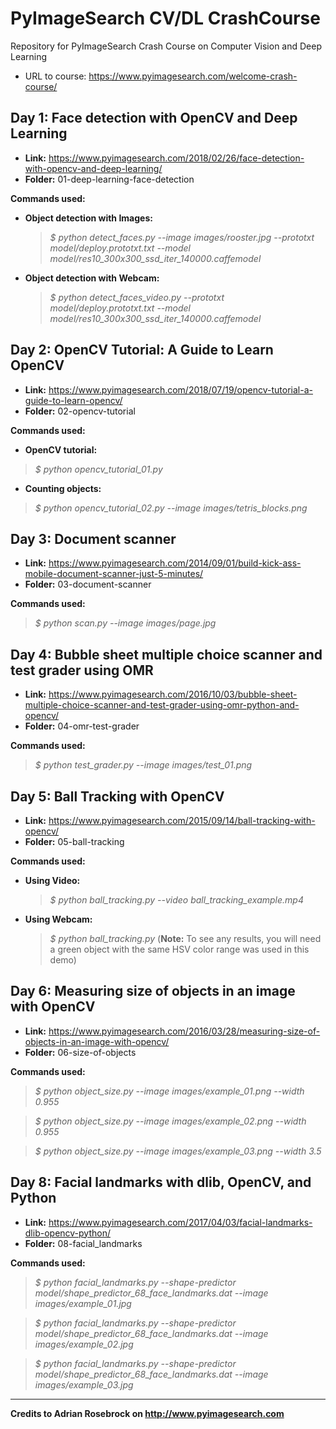 # PyImageSearch CV/DL CrashCourse

Repository for PyImageSearch Crash Course on Computer Vision and Deep Learning

* URL to course: <https://www.pyimagesearch.com/welcome-crash-course/>

## Day 1: Face detection with OpenCV and Deep Learning

* **Link:** <https://www.pyimagesearch.com/2018/02/26/face-detection-with-opencv-and-deep-learning/>
* **Folder:** 01-deep-learning-face-detection

**Commands used:**

* **Object detection with Images:**

    > *$ python detect_faces.py --image images/rooster.jpg --prototxt model/deploy.prototxt.txt --model model/res10_300x300_ssd_iter_140000.caffemodel*

* **Object detection with Webcam:**

    > *$ python detect_faces_video.py --prototxt model/deploy.prototxt.txt --model model/res10_300x300_ssd_iter_140000.caffemodel*

## Day 2: OpenCV Tutorial: A Guide to Learn OpenCV

* **Link:** <https://www.pyimagesearch.com/2018/07/19/opencv-tutorial-a-guide-to-learn-opencv/>
* **Folder:** 02-opencv-tutorial

**Commands used:**

* **OpenCV tutorial:**

> *$ python opencv_tutorial_01.py*

* **Counting objects:**

> *$ python opencv_tutorial_02.py --image images/tetris_blocks.png*

## Day 3: Document scanner

* **Link:** <https://www.pyimagesearch.com/2014/09/01/build-kick-ass-mobile-document-scanner-just-5-minutes/>
* **Folder:** 03-document-scanner

**Commands used:**

> *$ python scan.py --image images/page.jpg*

## Day 4: Bubble sheet multiple choice scanner and test grader using OMR

* **Link:** <https://www.pyimagesearch.com/2016/10/03/bubble-sheet-multiple-choice-scanner-and-test-grader-using-omr-python-and-opencv/>
* **Folder:** 04-omr-test-grader

**Commands used:**

> *$ python test_grader.py --image images/test_01.png*

## Day 5: Ball Tracking with OpenCV

* **Link:** <https://www.pyimagesearch.com/2015/09/14/ball-tracking-with-opencv/>
* **Folder:** 05-ball-tracking

**Commands used:**

* **Using Video:**

    > *$ python ball_tracking.py --video ball_tracking_example.mp4*

* **Using Webcam:**

    > *$ python ball_tracking.py* (**Note:** To see any results, you will need a green object with the same HSV color range was used in this demo)

## Day 6: Measuring size of objects in an image with OpenCV

* **Link:** <https://www.pyimagesearch.com/2016/03/28/measuring-size-of-objects-in-an-image-with-opencv/>
* **Folder:** 06-size-of-objects

**Commands used:**

> *$ python object_size.py --image images/example_01.png --width 0.955*

> *$ python object_size.py --image images/example_02.png --width 0.955*

> *$ python object_size.py --image images/example_03.png --width 3.5*

## Day 8: Facial landmarks with dlib, OpenCV, and Python

* **Link:** <https://www.pyimagesearch.com/2017/04/03/facial-landmarks-dlib-opencv-python/>
* **Folder:** 08-facial_landmarks

**Commands used:**

> *$ python facial_landmarks.py --shape-predictor model/shape_predictor_68_face_landmarks.dat --image images/example_01.jpg*

> *$ python facial_landmarks.py --shape-predictor model/shape_predictor_68_face_landmarks.dat --image images/example_02.jpg*

> *$ python facial_landmarks.py --shape-predictor model/shape_predictor_68_face_landmarks.dat --image images/example_03.jpg*

---

**Credits to Adrian Rosebrock on <http://www.pyimagesearch.com>**